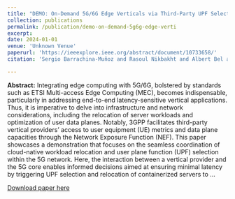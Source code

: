 ```yaml
---
title: "DEMO: On-Demand 5G/6G Edge Verticals via Third-Party UPF Selection and Cloud-Native Relocation"
collection: publications
permalink: /publication/demo-on-demand-5g6g-edge-verti
excerpt:
date: 2024-01-01
venue: 'Unknown Venue'
paperurl: 'https://ieeexplore.ieee.org/abstract/document/10733658/'
citation: 'Sergio Barrachina-Muñoz and Rasoul Nikbakht and Albert Bel and Baranda Jorge and Miquel Payaró and Josep Mangues-Bafalluy (2024). DEMO: On-Demand 5G/6G Edge Verticals via Third-Party UPF Selection and Cloud-Native Relocation. <i>Unknown Venue</i>.'

---
```

**Abstract:** Integrating edge computing with 5G/6G, bolstered by standards such as ETSI Multi-access Edge Computing (MEC), becomes indispensable, particularly in addressing end-to-end latency-sensitive vertical applications. Thus, it is imperative to delve into infrastructure and network considerations, including the relocation of server workloads and optimization of user data planes. Notably, 3GPP facilitates third-party vertical providers’ access to user equipment (UE) metrics and data plane capacities through the Network Exposure Function (NEF). This paper showcases a demonstration that focuses on the seamless coordination of cloud-native workload relocation and user plane function (UPF) selection within the 5G network. Here, the interaction between a vertical provider and the 5G core enables informed decisions aimed at ensuring minimal latency by triggering UPF selection and relocation of containerized servers to …

[Download paper here](https://ieeexplore.ieee.org/abstract/document/10733658/)

